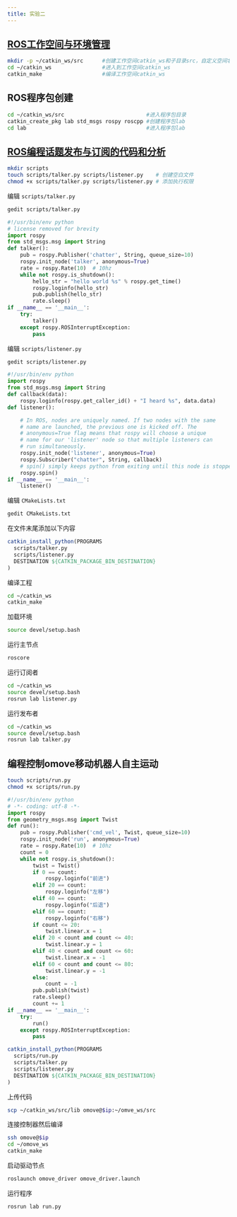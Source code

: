 ```yaml
---
title: 实验二
---
```


## [ROS工作空间与环境管理](http://wiki.ros.org/cn/ROS/Tutorials/CreatingPackage)

```bash
mkdir -p ~/catkin_ws/src      #创建工作空间catkin_ws和子目录src，自定义空间名
cd ~/catkin_ws                #进入到工作空间catkin_ws
catkin_make                   #编译工作空间catkin_ws
```

## ROS程序包创建

```bash
cd ~/catkin_ws/src                          #进入程序包目录
catkin_create_pkg lab std_msgs rospy roscpp #创建程序包lab
cd lab                                      #进入程序包lab
```

## [ROS编程话题发布与订阅的代码和分析](http://wiki.ros.org/cn/ROS/Tutorials/WritingPublisherSubscriber%28python%29)

```bash
mkdir scripts
touch scripts/talker.py scripts/listener.py    # 创建空白文件
chmod +x scripts/talker.py scripts/listener.py # 添加执行权限
```

编辑 `scripts/talker.py`

```bash
gedit scripts/talker.py
```

```python title="scripts/talker.py"
#!/usr/bin/env python
# license removed for brevity
import rospy
from std_msgs.msg import String
def talker():
    pub = rospy.Publisher('chatter', String, queue_size=10)
    rospy.init_node('talker', anonymous=True)
    rate = rospy.Rate(10)  # 10hz
    while not rospy.is_shutdown():
        hello_str = "hello world %s" % rospy.get_time()
        rospy.loginfo(hello_str)
        pub.publish(hello_str)
        rate.sleep()
if __name__ == '__main__':
    try:
        talker()
    except rospy.ROSInterruptException:
        pass
```

编辑 `scripts/listener.py`

```bash
gedit scripts/listener.py
```

```py title="scripts/listener.py"
#!/usr/bin/env python
import rospy
from std_msgs.msg import String
def callback(data):
    rospy.loginfo(rospy.get_caller_id() + "I heard %s", data.data)
def listener():

    # In ROS, nodes are uniquely named. If two nodes with the same
    # name are launched, the previous one is kicked off. The
    # anonymous=True flag means that rospy will choose a unique
    # name for our 'listener' node so that multiple listeners can
    # run simultaneously.
    rospy.init_node('listener', anonymous=True)
    rospy.Subscriber("chatter", String, callback)
    # spin() simply keeps python from exiting until this node is stopped
    rospy.spin()
if __name__ == '__main__':
    listener()
```

编辑 `CMakeLists.txt`

```bash
gedit CMakeLists.txt
```

在文件末尾添加以下内容

```cmake title="CMakeLists.txt"
catkin_install_python(PROGRAMS
  scripts/talker.py
  scripts/listener.py
  DESTINATION ${CATKIN_PACKAGE_BIN_DESTINATION}
)
```

编译工程

```bash
cd ~/catkin_ws
catkin_make
```

加载环境

```bash
source devel/setup.bash
```

运行主节点

```bash
roscore
```

运行订阅者

```bash
cd ~/catkin_ws
source devel/setup.bash
rosrun lab listener.py
```

运行发布者

```bash
cd ~/catkin_ws
source devel/setup.bash
rosrun lab talker.py
```

## 编程控制omove移动机器人自主运动

```bash
touch scripts/run.py
chmod +x scripts/run.py
```

```py title="scripts/run.py"
#!/usr/bin/env python
# -*- coding: utf-8 -*-
import rospy
from geometry_msgs.msg import Twist
def run():
    pub = rospy.Publisher('cmd_vel', Twist, queue_size=10)
    rospy.init_node('run', anonymous=True)
    rate = rospy.Rate(10)  # 10hz
    count = 0
    while not rospy.is_shutdown():
        twist = Twist()
        if 0 == count:
            rospy.loginfo("前进")
        elif 20 == count:
            rospy.loginfo("左移")
        elif 40 == count:
            rospy.loginfo("后退")
        elif 60 == count:
            rospy.loginfo("右移")
        if count <= 20:
            twist.linear.x = 1
        elif 20 < count and count <= 40:
            twist.linear.y = 1
        elif 40 < count and count <= 60:
            twist.linear.x = -1
        elif 60 < count and count <= 80:
            twist.linear.y = -1
        else:
            count = -1
        pub.publish(twist)
        rate.sleep()
        count += 1
if __name__ == '__main__':
    try:
        run()
    except rospy.ROSInterruptException:
        pass
```

```cmake title="CMakeLists.txt"
catkin_install_python(PROGRAMS
  scripts/run.py
  scripts/talker.py
  scripts/listener.py
  DESTINATION ${CATKIN_PACKAGE_BIN_DESTINATION}
)
```

上传代码

```bash
scp ~/catkin_ws/src/lib omove@$ip:~/omve_ws/src
```

连接控制器然后编译

```bash
ssh omove@$ip
cd ~/omove_ws
catkin_make
```

启动驱动节点

```bash
roslaunch omove_driver omove_driver.launch
```

运行程序

```bash
rosrun lab run.py
```
